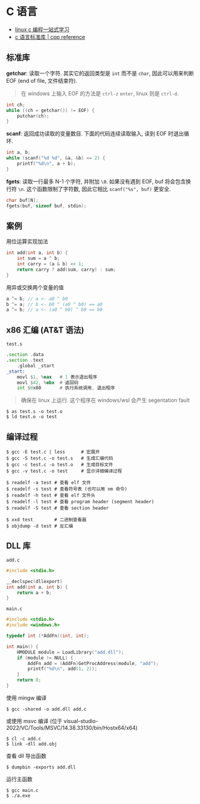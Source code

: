 # C 语言

- [linux c 编程一站式学习](https://micfan.github.io/linux-c-one-stop/)
- [c 语言标准库 | cpp reference](https://en.cppreference.com/w/c)

## 标准库

**getchar**: 读取一个字符. 其实它的返回类型是 `int` 而不是 `char`, 因此可以用来判断 EOF (end of file, 文件结束符).
> 在 windows 上输入 EOF 的方法是 `ctrl-z` `enter`, linux 则是 `ctrl-d`.
```c
int ch;
while ((ch = getchar()) != EOF) {
    putchar(ch);
}
```

**scanf**: 返回成功读取的变量数目. 下面的代码连续读取输入, 读到 EOF 时退出循环.
```c
int a, b;
while (scanf("%d %d", &a, &b) == 2) {
    printf("%d\n", a + b);
}
```

**fgets**: 读取一行最多 N-1 个字符, 并附加 `\0`. 如果没有遇到 EOF, buf 将会包含换行符 `\n`.
这个函数限制了字符数, 因此它相比 `scanf("%s", buf)` 更安全.
```c
char buf[N];
fgets(buf, sizeof buf, stdin);
```

## 案例

用位运算实现加法
```c
int add(int a, int b) {
    int sum = a ^ b;
    int carry = (a & b) << 1;
    return carry ? add(sum, carry) : sum;
}
```

用异或交换两个变量的值
```c
a ^= b; // a <- a0 ^ b0
b ^= a; // b <- b0 ^ (a0 ^ b0) == a0
a ^= b; // a <- (a0 ^ b0) ^ b0 == b0
```

## x86 汇编 (AT&T 语法)

`test.s`
```asm
.section .data
.section .text
    .global _start
_start:
    movl $1, %eax   # 1 表示退出程序
    movl $42, %ebx  # 返回码
    int $0x80       # 执行系统调用, 退出程序
```

> 确保在 linux 上运行. 这个程序在 windows/wsl 会产生 segentation fault

    $ as test.s -o test.o
    $ ld test.o -o test

## 编译过程

    $ gcc -E test.c | less      # 宏展开
    $ gcc -S test.c -o test.s   # 生成汇编代码
    $ gcc -c test.c -o test.o   # 生成目标文件
    $ gcc -v test.c -o test     # 显示详细编译过程

    $ readelf -a test # 查看 elf 文件
    $ readelf -s test # 查看符号表 (也可以用 nm 命令)
    $ readelf -h test # 查看 elf 文件头
    $ readelf -l test # 查看 program header (segment header)
    $ readelf -S test # 查看 section header

    $ xxd test        # 二进制查看器
    $ objdump -d test # 反汇编

## DLL 库

`add.c`
```c
#include <stdio.h>

__declspec(dllexport)
int add(int a, int b) {
    return a + b;
}
```

`main.c`
```c
#include <stdio.h>
#include <windows.h>

typedef int (*AddFn)(int, int);

int main() {
    HMODULE module = LoadLibrary("add.dll");
    if (module != NULL) {
        AddFn add = (AddFn)GetProcAddress(module, "add");
        printf("%d\n", add(1, 2));
    }
    return 0;
}
```

使用 mingw 编译

    $ gcc -shared -o add.dll add.c

或使用 msvc 编译 (位于 visual-studio-2022/VC/Tools/MSVC/14.38.33130/bin/Hostx64/x64)

    $ cl -c add.c
    $ link -dll add.obj

查看 dll 导出函数

    $ dumpbin -exports add.dll

运行主函数

    $ gcc main.c
    $ ./a.exe
